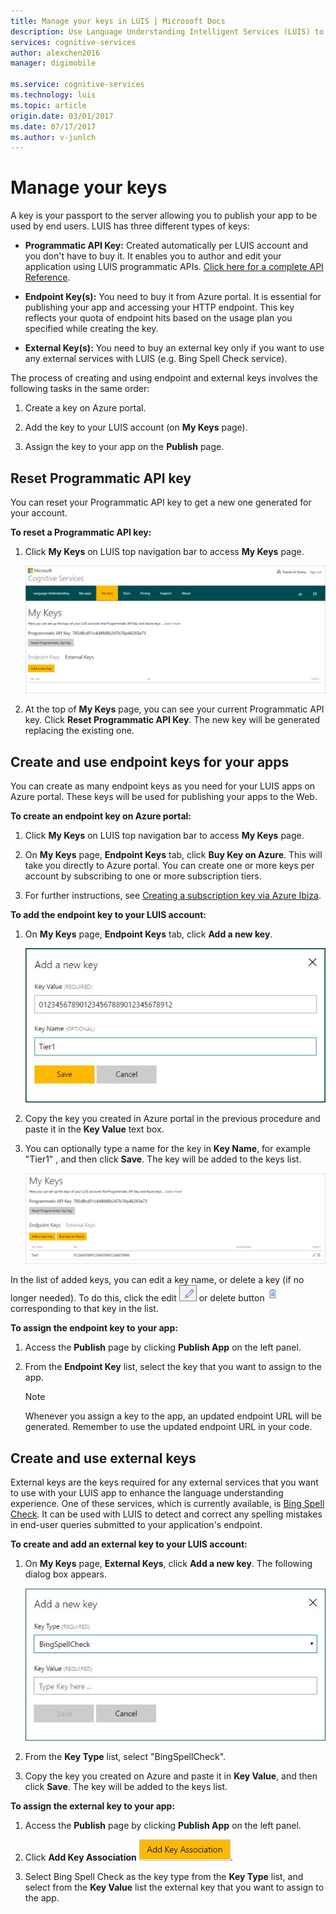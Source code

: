 ```yaml
---
title: Manage your keys in LUIS | Microsoft Docs
description: Use Language Understanding Intelligent Services (LUIS) to manage your programmatic API, endpoint, and external keys. 
services: cognitive-services
author: alexchen2016
manager: digimobile

ms.service: cognitive-services
ms.technology: luis
ms.topic: article
origin.date: 03/01/2017
ms.date: 07/17/2017
ms.author: v-junlch
---
```


# Manage your keys
A key is your passport to the server allowing you to publish your app to be used by end users. LUIS has three different types of keys:

- **Programmatic API Key:** Created automatically per LUIS account and you don't have to buy it. It enables you to author and edit your application using LUIS programmatic APIs. 
[Click here for a complete API Reference](https://dev.cognitive.azure.cn/docs/services/5890b47c39e2bb17b84a55ff/operations/5890b47c39e2bb052c5b9c2f).

- **Endpoint Key(s):** You need to buy it from Azure portal. It is essential for publishing your app and accessing your HTTP endpoint. This key reflects your quota of endpoint hits based on the usage plan you specified while creating the key. 

- **External Key(s):** You need to buy an external key only if you want to use any external services with LUIS (e.g. Bing Spell Check service).
 
The process of creating and using endpoint and external keys involves the following tasks in the same order:

 1. Create a key on Azure portal.
 
 2. Add the key to your LUIS account (on **My Keys** page). 
 3. Assign the key to your app on the **Publish** page. 


## Reset Programmatic API key
You can reset your Programmatic API key to get a new one generated for your account.

**To reset a Programmatic API key:**

1. Click **My Keys** on LUIS top navigation bar to access **My Keys** page.

    ![My Keys page](./Images/MyKeys.JPG)
2. At the top of **My Keys** page, you can see your current Programmatic API key. Click **Reset Programmatic API Key**. The new key will be generated replacing the existing one.


## Create and use endpoint keys for your apps
You can create as many endpoint keys as you need for your LUIS apps on Azure portal. These keys will be used for publishing your apps to the Web.

**To create an endpoint key on Azure portal:**

1.  Click **My Keys** on LUIS top navigation bar to access **My Keys** page.

2. On **My Keys** page, **Endpoint Keys** tab, click **Buy Key on Azure**. This will take you directly to Azure portal. You can create one or more keys per account by subscribing to one or more subscription tiers. 
3. For further instructions, see [Creating a subscription key via Azure Ibiza](AzureIbizaSubscription.md).

**To add the endpoint key to your LUIS account:**

1. On **My Keys** page, **Endpoint Keys** tab, click **Add a new key**.
 
    ![Add Azure key](./Images/MyKeys-AddKey.JPG)
2. Copy the key you created in Azure portal in the previous procedure and paste it in the **Key Value** text box. 
3. You can optionally type a name for the key in **Key Name**, for example "Tier1" , and then click **Save**. The key will be added to the keys list.

    ![My Keys List](./Images/MyKeys-Keylist.JPG)

In the list of added keys, you can edit a key name, or delete a key (if no longer needed). To do this, click the edit ![Edit Key Name button](./Images/Rename-Intent-btn.JPG) or delete button ![Delete Key button](./Images/trashbin-button.JPG) corresponding to that key in the list.

**To assign the endpoint key to your app:**

1. Access the **Publish** page by clicking **Publish App** on the left panel.

2. From the **Endpoint Key** list, select the key that you want to assign to the app. 

    >[!NOTE]
    >Whenever you assign a key to the app, an updated endpoint URL will be generated. Remember to use the updated endpoint URL in your code.


## Create and use external keys
External keys are the keys required for any external services that you want to use with your LUIS app to enhance the language understanding experience. One of these services, which is currently available, is [Bing Spell Check](https://www.microsoft.com/cognitive-services/en-us/bing-spell-check-api/documentation). It can be used with LUIS to detect and correct any spelling mistakes in end-user queries submitted to your application's endpoint.

**To create and add an external key to your LUIS account:**

1. On **My Keys** page, **External Keys**, click **Add a new key**. The following dialog box appears.

    ![Add a new external key](./Images/MyKeys-AddExternal.JPG)
2. From the **Key Type** list, select "BingSpellCheck".
3. Copy the key you created on Azure and paste it in **Key Value**, and then click **Save**. The key will be added to the keys list.


**To assign the external key to your app:**

1. Access the **Publish** page by clicking **Publish App** on the left panel.
2. Click **Add Key Association** ![Add Key Association button](./Images/MyKeys-AddKeyAssociation-btn.JPG).

3. Select Bing Spell Check as the key type from the **Key Type** list, and select from the **Key Value** list the external key that you want to assign to the app. 

